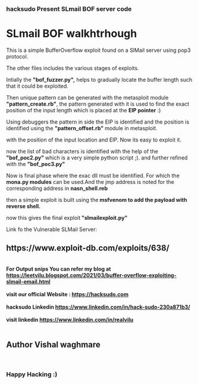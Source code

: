 <h3>hacksudo Present SLmail BOF server code </h3>
<h1> SLmail BOF walkhtrhough</h1>
This is a simple BufferOverflow exploit found on a SlMail server using pop3 protocol.

The other files includes the various stages of exploits.


Intially the <b>"bof_fuzzer.py",</b> helps to gradually locate the buffer length such that it could be exploited.

Then unique pattern can be generated with the metasploit module <b>"pattern_create.rb"</b>, the pattern generated with it is used to find the exact position of the input length which is placed at the <b>EIP pointer</b> :)

Using debuggers the pattern in side the EIP is identified and the position is identified using the <b>"pattern_offset.rb" </b>module in metasploit.

with the position of the input location and EIP. Now its easy to exploit it.

now the list of bad characters is identified with the help of the <b>"bof_poc2.py" </b>which is a very simple python script ;). and further refined with the <b>"bof_poc3.py"</b>

Now is final phase where the exac dll must be identified. For which the <b>mona.py modules</b> can be used.And the jmp  address is noted for the corresponding address in <b>nasn_shell.reb</b>

then a simple exploit is built using the<b> msfvenom to add the payload with reverse shell.</b>

now this gives the final exploit<b> "slmailexploit.py"</b>


Link fo the Vulnerable SLMail Server:

<h2>https://www.exploit-db.com/exploits/638/</h2>

<b><br>For Output snips You can refer my blog at https://leetvilu.blogspot.com/2021/03/buffer-overflow-exploiting-slmail-email.html</br>
<br>visit our official Website : https://hacksudo.com</br>
<br>hacksudo Linkedin https://www.linkedin.com/in/hack-sudo-230a871b3/</br>
<br> visit linkedin https://www.linkedin.com/in/realvilu </br>
<br><h2>Author Vishal waghmare</h2></br>
<h3>Happy Hacking :)</h3>
</b>
